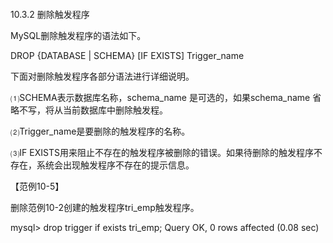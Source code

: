#### 
  10.3.2 删除触发程序


MySQL删除触发程序的语法如下。

DROP {DATABASE | SCHEMA} [IF EXISTS] Trigger_name

下面对删除触发程序各部分语法进行详细说明。

⑴SCHEMA表示数据库名称，schema_name 是可选的，如果schema_name 省略不写，将从当前数据库中删除触发程。

⑵Trigger_name是要删除的触发程序的名称。

⑶IF EXISTS用来阻止不存在的触发程序被删除的错误。如果待删除的触发程序不存在，系统会出现触发程序不存在的提示信息。

【范例10-5】

删除范例10-2创建的触发程序tri_emp触发程序。

&#13;
    mysql> drop trigger if exists tri_emp;&#13;
    Query OK, 0 rows affected (0.08 sec)&#13;

